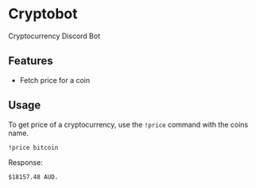 # Cryptobot

Cryptocurrency Discord Bot

## Features

- Fetch price for a coin

## Usage

To get price of a cryptocurrency, use the `!price` command with the coins name.

```
!price bitcoin
```

Response:

```
$18157.48 AUD.
```
